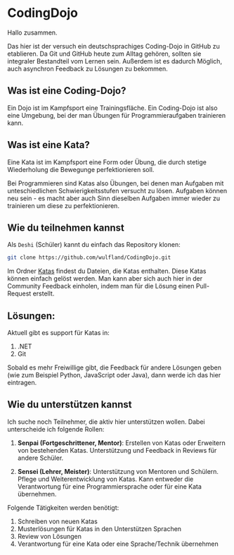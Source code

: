 # CodingDojo

Hallo zusammen.

Das hier ist der versuch ein deutschsprachiges Coding-Dojo in GitHub zu etablieren.
Da Git und GitHub heute zum Alltag gehören, sollten sie integraler Bestandteil vom Lernen sein. Außerdem ist es dadurch Möglich, auch asynchron Feedback zu Lösungen zu bekommen.

## Was ist eine Coding-Dojo?

Ein Dojo ist im Kampfsport eine Trainingsfläche. Ein Coding-Dojo ist also eine Umgebung, bei der man Übungen für Programmieraufgaben trainieren kann.

## Was ist eine Kata?

Eine Kata ist im Kampfsport eine Form oder Übung, die durch stetige Wiederholung die Bewegunge perfektionieren soll.

Bei Programmieren sind Katas also Übungen, bei denen man Aufgaben mit unteschiedlichen Schwierigkeitsstufen versucht zu lösen. Aufgaben können neu sein - es macht aber auch Sinn dieselben Aufgaben immer wieder zu trainieren um diese zu perfektionieren.

## Wie du teilnehmen kannst

Als `Deshi` (Schüler) kannt du einfach das Repository klonen:

``` bash
git clone https://github.com/wulfland/CodingDojo.git
```

Im Ordner [Katas](/katas) findest du Dateien, die Katas enthalten. Diese Katas können einfach gelöst werden. Man kann aber sich auch hier in der Community Feedback einholen, indem man für die Lösung einen Pull-Request erstellt.

## Lösungen:
Aktuell gibt es support für Katas in:

1. .NET
2. Git

Sobald es mehr Freiwillige gibt, die Feedback für andere Lösungen geben (wie zum Beispiel Python, JavaScript oder Java), dann werde ich das hier eintragen.

## Wie du unterstützen kannst

Ich suche noch Teilnehmer, die aktiv hier unterstützen wollen. Dabei unterscheide ich folgende Rollen:

1. __Senpai (Fortgeschrittener, Mentor)__: Erstellen von Katas oder Erweitern von bestehenden Katas. Unterstützung und Feedback in Reviews für andere Schüler.

2. __Sensei (Lehrer, Meister)__: Unterstützung von Mentoren und Schülern. Pflege und Weiterentwicklung von Katas. Kann entweder die Verantwortung für eine Programmiersprache oder für eine Kata übernehmen.

Folgende Tätigkeiten werden benötigt:

1. Schreiben von neuen Katas
2. Musterlösungen für Katas in den Unterstützen Sprachen
3. Review von Lösungen
4. Verantwortung für eine Kata oder eine Sprache/Technik übernehmen
